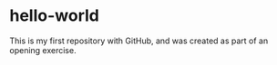 # hello-world
This is my first repository with GitHub, and was created as part of an opening exercise.
